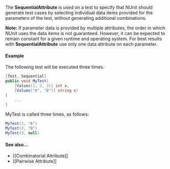 The **SequentialAttribute** is used on a test to specify that NUnit should
generate test cases by selecting individual data items provided
for the parameters of the test, without generating additional
combinations.

**Note:** If parameter data is provided by multiple attributes,
the order in which NUnit uses the data items is not guaranteed. However,
it can be expected to remain constant for a given runtime and operating
system. For best results with **SequentialAttribute** use only one
data attribute on each parameter.
   
#### Example

The following test will be executed three times.

```csharp
[Test, Sequential]
public void MyTest(
    [Values(1, 2, 3)] int x,
    [Values("A", "B")] string s)
{
    ...
}
```

MyTest is called three times, as follows:

```csharp
MyTest(1, "A")
MyTest(2, "B")
MyTest(3, null)
```

#### See also...
 * [[Combinatorial Attribute]]
 * [[Pairwise Attribute]]
